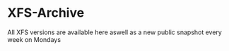 # XFS-Archive
All XFS versions are available here aswell as a new public snapshot every week on Mondays
